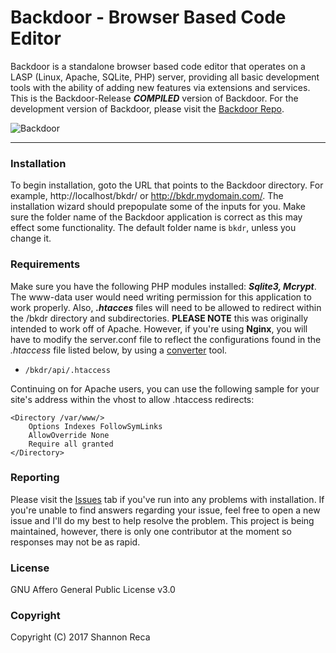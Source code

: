 # Backdoor - Browser Based Code Editor

Backdoor is a standalone browser based code editor that operates on a LASP (Linux, Apache, SQLite, PHP) server, providing all basic development tools with the ability of adding new features via extensions and services. This is the Backdoor-Release __*COMPILED*__ version of Backdoor. For the development version of Backdoor, please visit the [Backdoor Repo](https://github.com/RecaMedia/Backdoor).

![Backdoor][screenshot]

----

### Installation

To begin installation, goto the URL that points to the Backdoor directory. For example, http://localhost/bkdr/ or http://bkdr.mydomain.com/. The installation wizard should prepopulate some of the inputs for you. Make sure the folder name of the Backdoor application is correct as this may effect some functionality. The default folder name is `bkdr`, unless you change it.

### Requirements

Make sure you have the following PHP modules installed: __*Sqlite3, Mcrypt*__. The www-data user would need writing permission for this application to work properly. Also, __*.htacces*__ files will need to be allowed to redirect within the /bkdr directory and subdirectories. **PLEASE NOTE** this was originally intended to work off of Apache. However, if you're using **Nginx**, you will have to modify the server.conf file to reflect the configurations found in the _.htaccess_ file listed below, by using a [converter](https://winginx.com/en/htaccess) tool.

* `/bkdr/api/.htaccess`

Continuing on for Apache users, you can use the following sample for your site's address within the vhost to allow .htaccess redirects:

```
<Directory /var/www/>
	Options Indexes FollowSymLinks
	AllowOverride None
	Require all granted
</Directory>
```

### Reporting

Please visit the [Issues](https://github.com/RecaMedia/Backdoor-Release/issues) tab if you've run into any problems with installation. If you're unable to find answers regarding your issue, feel free to open a new issue and I'll do my best to help resolve the problem. This project is being maintained, however, there is only one contributor at the moment so responses may not be as rapid.

### License

GNU Affero General Public License v3.0

### Copyright

Copyright (C) 2017 Shannon Reca

[screenshot]: /screenshot_v2-2.png "Backdoor v2"
